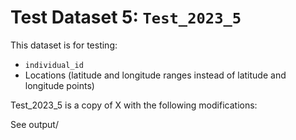 
# Test Dataset 5: `Test_2023_5`

This dataset is for testing:
- `individual_id`
- Locations (latitude and longitude ranges instead of latitude and longitude points)

Test_2023_5 is a copy of X with the following modifications:

See output/